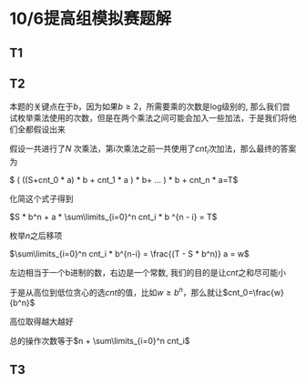 

# 10/6提高组模拟赛题解

## T1

## T2

本题的关键点在于$b$，因为如果$b\ge 2$，所需要乘的次数是log级别的,	那么我们尝试枚举乘法使用的次数，但是在两个乘法之间可能会加入一些加法，于是我们将他们全都假设出来

假设一共进行了$N$ 次乘法，第i次乘法之前一共使用了$cnt_i$次加法，那么最终的答案为

$ ( ((S+cnt_0 * a) * b + cnt_1 * a )  * b+ ... ) * b + cnt_n * a=T$ 

化简这个式子得到

$S * b^n + a * \sum\limits_{i=0}^n cnt_i * b ^{n - i} = T$

枚举$n$之后移项

$\sum\limits_{i=0}^n cnt_i * b^{n-i} = \frac{(T - S * b^n)} a = w$

左边相当于一个b进制的数，右边是一个常数, 我们的目的是让$cnt$之和尽可能小

于是从高位到低位贪心的选$cnt$的值，比如$w\ge b^n$，那么就让$cnt_0=\frac{w}{b^n}$

高位取得越大越好

总的操作次数等于$n + \sum\limits_{i=0}^n cnt_i$

## T3




